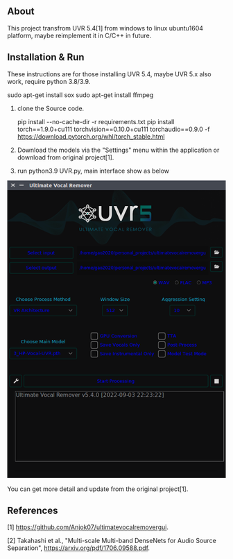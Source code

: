 

## About

This project transfrom UVR 5.4[1] from windows to linux ubuntu1604 platform, maybe reimplement it in C/C++ in future. 

## Installation & Run

These instructions are for those installing UVR 5.4, maybe UVR 5.x also work, require python 3.8/3.9.

sudo apt-get install sox
sudo apt-get install ffmpeg

1. clone the Source code.

   pip install --no-cache-dir -r requirements.txt
   pip install torch==1.9.0+cu111 torchvision==0.10.0+cu111 torchaudio==0.9.0 -f https://download.pytorch.org/whl/torch_stable.html

2. Download the models via the "Settings" menu within the application
   or download from original project[1]. 
   
3. run python3.9 UVR.py, main interface show as below

![image](https://github.com/NanKeRen2020/UVR5_Linux/blob/main/main.png)

You can get more detail and update from the original project[1].


## References

[1] https://github.com/Anjok07/ultimatevocalremovergui.

[2] Takahashi et al., "Multi-scale Multi-band DenseNets for Audio Source Separation", https://arxiv.org/pdf/1706.09588.pdf.
